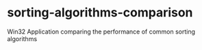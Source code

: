 # sorting-algorithms-comparison
Win32 Application comparing the performance of common sorting algorithms
